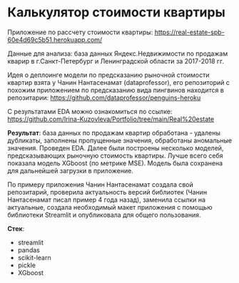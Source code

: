 # Калькулятор стоимости квартиры

Приложение по рассчету стоимости квартиры: https://real-estate-spb-60e4d69c5b51.herokuapp.com/

Данные для анализа: база данных Яндекс.Недвижимости по продажам кварир в г.Санкт-Петербург и Ленинградской области за 2017-2018 гг.

Идея о деплоинге модели по предсказанию рыночной стоимости квартир взята у Чанин Нантасенамат (dataprofessor), его репозиторий с похожим приложением по предсказанию вида пингвинов находится в репозитарии: https://github.com/dataprofessor/penguins-heroku

С результатами EDA можно ознакомиться по ссылке: https://github.com/Irina-Kuzovleva/Portfolio/tree/main/Real%20estate

**Результат**: база данных по продажам квартир обработана - удалены дубликаты, заполнены пропущенные значения, обработаны аномальные значения. Проведен EDA. Далее были построены несколько моделей, предсказывающих рыночную стоимость квартиры. Лучше всего себя показала модель XGboost (по метрике MSE). Модель была сохранена для дальнейшей загрузки в приложение.

По примеру приложения Чанин Нантасенамат создала свой репозитарий, проверила актуальность версий библиотек (Чанин Нантасенамат писал пример 4 года назад), заменила ссылки на актуальные, создала необходимый макет приложения с помощью библиотеки Streamlit и опубликовала для общего пользования.

**Стек**: 
* streamlit
* pandas
* scikit-learn
* pickle
* XGboost
